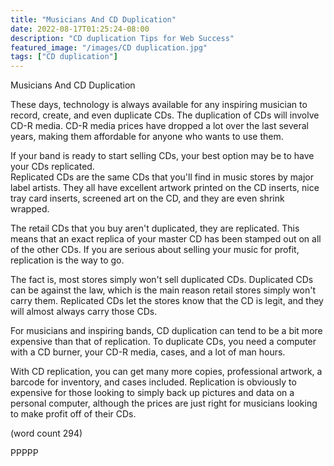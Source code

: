 ```yaml
---
title: "Musicians And CD Duplication"
date: 2022-08-17T01:25:24-08:00
description: "CD duplication Tips for Web Success"
featured_image: "/images/CD duplication.jpg"
tags: ["CD duplication"]
---
```


Musicians And CD Duplication

These days, technology is always available for any
inspiring musician to record, create, and even
duplicate CDs.  The duplication of CDs will involve
CD-R media.  CD-R media prices have dropped a lot
over the last several years, making them affordable
for anyone who wants to use them.

If your band is ready to start selling CDs, your 
best option may be to have your CDs replicated.  
Replicated CDs are the same CDs that you'll find
in music stores by major label artists.  They all
have excellent artwork printed on the CD inserts,
nice tray card inserts, screened art on the CD, 
and they are even shrink wrapped.

The retail CDs that you buy aren't duplicated, they
are replicated.  This means that an exact replica
of your master CD has been stamped out on all of
the other CDs.  If you are serious about selling
your music for profit, replication is the way to
go.

The fact is, most stores simply won't sell duplicated
CDs.  Duplicated CDs can be against the law, 
which is the main reason retail stores simply 
won't carry them.  Replicated CDs let the stores
know that the CD is legit, and they will almost
always carry those CDs.

For musicians and inspiring bands, CD duplication
can tend to be a bit more expensive than that
of replication.  To duplicate CDs, you need a 
computer with a CD burner, your CD-R media, cases,
and a lot of man hours.

With CD replication, you can get many more copies,
professional artwork, a barcode for inventory, and
cases included.  Replication is obviously to 
expensive for those looking to simply back up 
pictures and data on a personal computer, although
the prices are just right for musicians looking
to make profit off of their CDs.

(word count 294)

PPPPP

